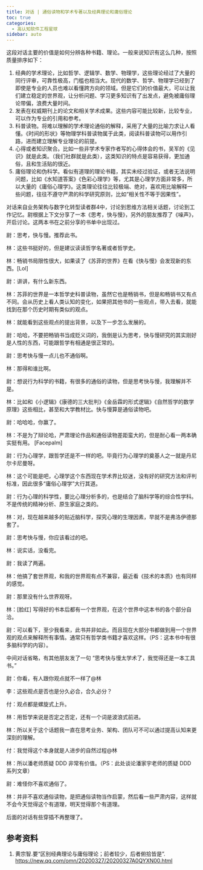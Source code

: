```yaml
---
title: 对话 | 通俗读物和学术专著以及经典理论和庸俗理论
toc: true
categories: 
  - 高认知软件工程星球
sidebar: auto
---
```


这段对话主要的价值是如何分辨各种书籍、理论。一般来说知识有这么几种，按照质量排序如下：

1. 经典的学术理论，比如哲学、逻辑学、数学、物理学，这些理论经过了大量的同行评审，可靠性极高，门槛也相当大。现代的数学、哲学、物理学已经到了即使是专业的人员也难以看懂跨方向的领域。但是它们的价值最大，可以让我们建立稳定的世界观，让分析问题、学习更多知识有了出发点，避免被庸俗理论带偏，浪费大量时间。
2. 发表在权威期刊上的论文和相关学术成果。这些内容可能比较新，比较专业，可以作为专业的引用和参考。
3. 科普读物。将难以理解的学术理论通俗的解释，采用了大量的比喻力求让人看懂。《时间的形状》等物理学科普读物属于此类，阅读科普读物可以用作引路，进而建立理解专业理论的前提。
4. 心得或者知识聚合。比如一些非学术专家作者写的心得体会的书，吴军的《见识》就是此类。（我们社群就是此类），这类知识的特点是容易获得，更加通俗，且和生活贴的很近。
5. 庸俗理论和伪科学。看似有道理的理论书籍，其实未经过验证，或者无法说明问题，比如《水知道答案》《色彩心理学》等，尤其是心理学方面非常多，所以大量的《庸俗心理学》。这类理论往往比较极端、绝对，喜欢用比喻解释一些问题，往往不遵守严肃的科学研究原则，比如“相关性不等于因果性”。

对话来自业务架构与数字化转型读者群4中，讨论到思维方法相关话题，讨论到工作记忆。尉根据上下文分享了一本《思考，快与慢》，另外的朋友推荐了《噪声》，开启讨论。这两本书在之前分享的书单中出现过。

尉：思考，快与慢。推荐此书。

林：这些书挺好的，但是建议读读哲学名著或者哲学史。

林：畅销书局限性很大，如果读了《苏菲的世界》在看《快与慢》会发现新的东西。[Lol]

尉：讲讲，有什么新东西。

林：苏菲的世界是一本哲学史科普读物，虽然它也是畅销书，但是和畅销书又有点不同。会从历史上看人类认知的变化，如果把其他书的一些观点，带入去看，就能找到在那个历史时期有类似的观点。

林：就能看到这些观点的提出背景，以及下一步怎么发展的。

尉：哈哈，不要把畅销书当成贬义词的，我倒是认为思考，快与慢研究的其实刚好是人性的东西，可能跟哲学有相通是很正常的。

尉：思考快与慢一点儿也不通俗啊。

林：那得和谁比啊。

尉：想说行为科学的书籍，有很多的通俗的读物，但是思考快与慢，我理解并不是。

林：比如和《小逻辑》《康德的三大批判》《金岳霖的形式逻辑》《自然哲学的数学原理》这些相比，甚至和大学教材比。快与慢算是通俗读物吧。

尉：哈哈哈，你赢了。

林：不是为了辩论哈，严肃理论作品和通俗读物差距蛮大的，但是耐心看一两本确实挺有用。 [Facepalm]

尉：行为心理学，跟哲学还是不一样的吧。毕竟行为心理学的奠基人之一就是丹尼尔卡尼曼呀。

林：这个可能是吧，心理学这个东西现在学术界比较迷，没有好的研究方法和评判标准，因此很多“庸俗心理学”大行其道。

尉：行为心理的科学性，要比心理分析多的，也是结合了脑科学等的综合性学科。不是传统的精神分析、原生家庭之类的。

林：对，现在越来越多的贴近脑科学，探究心理的生理因素，早就不是弗洛伊德那套了。

尉：思考快与慢，你应该看过的吧。

林：说实话，没看完。

尉：我读了两遍。

林：他搞了套世界观，和我的世界观有点不兼容，最近看《技术的本质》也有同样的感觉。

尉：那里没有什么世界观呀。

林：[脸红] 写得好的书本后都有一个世界观，在这个世界中这本书的各个部分自洽。

尉：可以看下，至少我看来，此书并非如此。而且现在大部分书都做到用一个世界观的观点来解释所有事情。通常只有哲学类书籍才喜欢这样。（PS：这本书中有很多脑科学的内容）。

中间对话省略，有其他朋友发了一句 “思考快与慢太学术了，我觉得还是一本工具书。”

尉：你看，有人跟你观点就不一样了@林

李：这些观点是否也是分久必合，合久必分？

付：观点都是螺旋式上升。

林：用哲学来说是否定之否定，还有一个词是波浪式前进。

林：所以关于这个话题我一直在思考业务、架构、团队可不可以通过提高认知来更深刻的理解。

付：我觉得这个本身就是人进步的自然过程@林

林：所以潘老师质疑 DDD 非常有价值。（PS：此处谈论潘家宇老师的质疑 DDD 系列文章）

尉：难怪你不喜欢通俗了。

林：并非不喜欢通俗读物，是把通俗读物当作启蒙，然后看一些严肃内容，这样就不会今天觉得这个有道理，明天觉得那个有道理。

后面的对话有些穿插不再整理了。

## 参考资料

1. 黄宗智.要“区别经典理论与庸俗理论；前者较少，后者俯拾皆是”. https://new.qq.com/omn/20200327/20200327A0QYXN00.html






